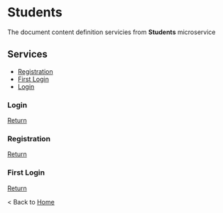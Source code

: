 # Students

The document content definition servicies from **Students** microservice

## Services

* [Registration](#Registration)  
* [First Login](#First-Login)  
* [Login](#Login)  

### Login

[Return](#Session)

### Registration

[Return](#Session)

### First Login

[Return](#Session)

< Back to [Home](../Home)